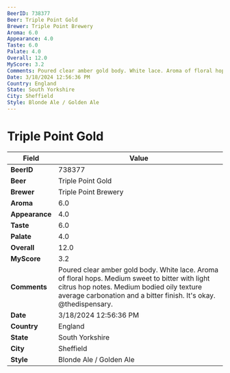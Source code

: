 ```yaml
---
BeerID: 738377
Beer: Triple Point Gold
Brewer: Triple Point Brewery
Aroma: 6.0
Appearance: 4.0
Taste: 6.0
Palate: 4.0
Overall: 12.0
MyScore: 3.2
Comments: Poured clear amber gold body. White lace. Aroma of floral hops. Medium sweet to bitter with light citrus hop notes. Medium bodied oily texture average carbonation and a bitter finish. It's okay. @thedispensary.
Date: 3/18/2024 12:56:36 PM
Country: England
State: South Yorkshire
City: Sheffield
Style: Blonde Ale / Golden Ale
---
```


# Triple Point Gold

| Field         | Value |
|---------------|-------|
| **BeerID** | 738377 |
| **Beer** | Triple Point Gold |
| **Brewer** | Triple Point Brewery |
| **Aroma** | 6.0 |
| **Appearance** | 4.0 |
| **Taste** | 6.0 |
| **Palate** | 4.0 |
| **Overall** | 12.0 |
| **MyScore** | 3.2 |
| **Comments** | Poured clear amber gold body. White lace. Aroma of floral hops. Medium sweet to bitter with light citrus hop notes. Medium bodied oily texture average carbonation and a bitter finish. It's okay. @thedispensary. |
| **Date** | 3/18/2024 12:56:36 PM |
| **Country** | England |
| **State** | South Yorkshire |
| **City** | Sheffield |
| **Style** | Blonde Ale / Golden Ale |
